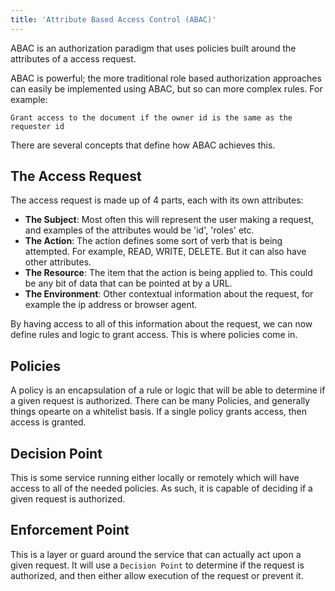 ```yaml
---
title: 'Attribute Based Access Control (ABAC)'
---
```


ABAC is an authorization paradigm that uses policies built around the attributes of a access request.

ABAC is powerful; the more traditional role based authorization approaches can easily be implemented using ABAC, but so can more complex rules.
For example:

    Grant access to the document if the owner id is the same as the requester id

There are several concepts that define how ABAC achieves this.

## The Access Request

The access request is made up of 4 parts, each with its own attributes:

 - **The Subject**: Most often this will represent the user making a request, and examples of the attributes would be 'id', 'roles' etc.
 - **The Action**: The action defines some sort of verb that is being attempted. For example, READ, WRITE, DELETE. But it can also have other attributes.
 - **The Resource**: The item that the action is being applied to. This could be any bit of data that can be pointed at by a URL.
 - **The Environment**: Other contextual information about the request, for example the ip address or browser agent.
 
 By having access to all of this information about the request, we can now define rules and logic to grant access. This is where policies come in.
 
 ## Policies
 
 A policy is an encapsulation of a rule or logic that will be able to determine if a given request is authorized. There can be many Policies, and generally things opearte on a whitelist basis. If a single policy grants access, then access is granted.
 
 ## Decision Point
 
 This is some service running either locally or remotely which will have access to all of the needed policies. As such, it is capable of deciding if a given request is authorized.
 
 ## Enforcement Point
 
 This is a layer or guard around the service that can actually act upon a given request. It will use a `Decision Point` to determine if the request is authorized, and then either allow execution of the request or prevent it.
 
 
 
 

